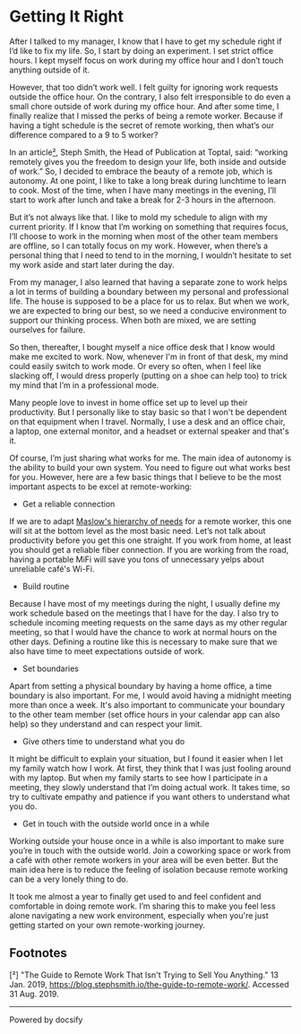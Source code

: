 # Getting It Right

After I talked to my manager, I know that I have to get my schedule right if I’d like to fix my life. So, I start by doing an experiment. I set strict office hours. I kept myself focus on work during my office hour and I don’t touch anything outside of it.

However, that too didn’t work well. I felt guilty for ignoring work requests outside the office hour. On the contrary, I also felt irresponsible to do even a small chore outside of work during my office hour. And after some time, I finally realize that I missed the perks of being a remote worker. Because if having a tight schedule is the secret of remote working, then what’s our difference compared to a 9 to 5 worker? 

In an article[²](#footnotes), Steph Smith, the Head of Publication at Toptal, said: “working remotely gives you the freedom to design your life, both inside and outside of work.” So, I decided to embrace the beauty of a remote job, which is autonomy. At one point, I like to take a long break during lunchtime to learn to cook. Most of the time, when I have many meetings in the evening, I’ll start to work after lunch and take a break for 2-3 hours in the afternoon. 

But it’s not always like that. I like to mold my schedule to align with my current priority. If I know that I’m working on something that requires focus, I’ll choose to work in the morning when most of the other team members are offline, so I can totally focus on my work. However, when there’s a personal thing that I need to tend to in the morning, I wouldn’t hesitate to set my work aside and start later during the day.

From my manager, I also learned that having a separate zone to work helps a lot in terms of building a boundary between my personal and professional life. The house is supposed to be a place for us to relax. But when we work, we are expected to bring our best, so we need a conducive environment to support our thinking process. When both are mixed, we are setting ourselves for failure.

So then, thereafter, I bought myself a nice office desk that I know would make me excited to work. Now, whenever I'm in front of that desk, my mind could easily switch to work mode. Or every so often, when I feel like slacking off, I would dress properly (putting on a shoe can help too) to trick my mind that I’m in a professional mode. 

Many people love to invest in home office set up to level up their productivity. But I personally like to stay basic so that I won't be dependent on that equipment when I travel. Normally, I use a desk and an office chair, a laptop, one external monitor, and a headset or external speaker and that's it.

Of course, I’m just sharing what works for me. The main idea of autonomy is the ability to build your own system. You need to figure out what works best for you. However, here are a few basic things that I believe to be the most important aspects to be excel at remote-working:

- Get a reliable connection

If we are to adapt [Maslow's hierarchy of needs](https://en.wikipedia.org/wiki/Maslow%27s_hierarchy_of_needs) for a remote worker, this one will sit at the bottom level as the most basic need. Let’s not talk about productivity before you get this one straight. If you work from home, at least you should get a reliable fiber connection. If you are working from the road, having a portable MiFi will save you tons of unnecessary yelps about unreliable café's Wi-Fi.

- Build routine

Because I have most of my meetings during the night, I usually define my work schedule based on the meetings that I have for the day. I also try to schedule incoming meeting requests on the same days as my other regular meeting, so that I would have the chance to work at normal hours on the other days. Defining a routine like this is necessary to make sure that we also have time to meet expectations outside of work. 

- Set boundaries

Apart from setting a physical boundary by having a home office, a time boundary is also important. For me, I would avoid having a midnight meeting more than once a week. It's also important to communicate your boundary to the other team member (set office hours in your calendar app can also help) so they understand and can respect your limit. 

- Give others time to understand what you do

It might be difficult to explain your situation, but I found it easier when I let my family watch how I work. At first, they think that I was just fooling around with my laptop. But when my family starts to see how I participate in a meeting, they slowly understand that I’m doing actual work. It takes time, so try to cultivate empathy and patience if you want others to understand what you do. 

- Get in touch with the outside world once in a while

Working outside your house once in a while is also important to make sure you’re in touch with the outside world. Join a coworking space or work from a café with other remote workers in your area will be even better. But the main idea here is to reduce the feeling of isolation because remote working can be a very lonely thing to do. 

It took me almost a year to finally get used to and feel confident and comfortable in doing remote work. I’m sharing this to make you feel less alone navigating a new work environment, especially when you're just getting started on your own remote-working journey. 

## Footnotes

[²] "The Guide to Remote Work That Isn't Trying to Sell You Anything." 13 Jan. 2019, https://blog.stephsmith.io/the-guide-to-remote-work/. Accessed 31 Aug. 2019.

----

<a href="https://docsify.js.org" target="_blank" style="color: inherit; font-weight: normal; text-decoration: none;">Powered by docsify</a>